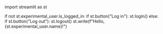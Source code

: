 import streamlit as st

if not st.experimental_user.is_logged_in:
    if st.button("Log in"):
        st.login()
else:
    if st.button("Log out"):
        st.logout()
    st.write(f"Hello, {st.experimental_user.name}!")